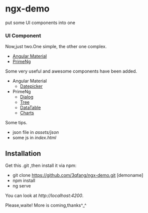 # ngx-demo
put some UI components into one

### UI Component

Now,just two.One simple, the other one complex.

- [Angular Material](https://material.angular.io/)
- [PrimeNg](https://www.primefaces.org/)

Some very useful and awesome components have been added.

- Angular Material
  - [Datepicker](https://material.angular.io/components/datepicker/overview)
- PrimeNg
  - [Dialog](https://www.primefaces.org/primeng/#/dialog)
  - [Tree](https://www.primefaces.org/primeng/#/tree)
  - [DataTable](https://www.primefaces.org/primeng/#/datatable)
  - [Charts](https://www.primefaces.org/primeng/#/chart)

Some tips.

- json file in *assets/json*
- some js in *index.html*

## Installation

Get this .git ,then install it via npm:

- git clone https://github.com/3qfang/ngx-demo.git [demoname]
- npm install
- ng serve

You can look at *http://localhost:4200*.

Please,waite! More is coming,thanks^_^
